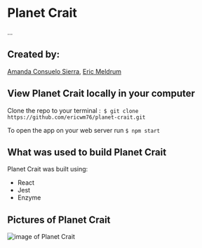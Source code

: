 # Planet Crait

...

## Created by:
[Amanda Consuelo Sierra](https://github.com/Asilo5),
[Eric Meldrum](https://github.com/ericwm76)

## View Planet Crait locally in your computer

Clone the repo to your terminal :``` $ git clone https://github.com/ericwm76/planet-crait.git```

To open the app on your web server run ``` $ npm start ```

## What was used to build Planet Crait

Planet Crait was built using:
  - React
  - Jest
  - Enzyme
  
## Pictures of Planet Crait

![image of Planet Crait]()
